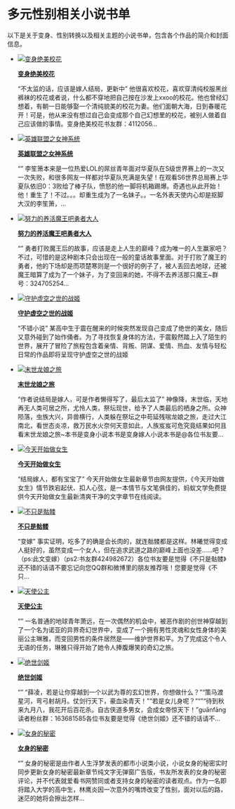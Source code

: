 # 多元性别相关小说书单

以下是关于变身、性别转换以及相关主题的小说书单，包含各个作品的简介和封面信息。

-   [![变身绝美校花](https://image.ebookcdn.com/small/67e32a24a6dc81318956ab85f7ca5a99.jpg)](https://k.guigs01.com/book/33_57690_35350156.shtml)
    
    **[变身绝美校花](https://k.guigs01.com/book/33_57690_35350156.shtml)**
    
    “不太监的话，应该是嫁人结局，更新中” 他很喜欢校花，喜欢穿清纯校服黑丝裤袜的校花或者说，什么都不穿地把自己按在沙发上xxoo的校花。他也曾经幻想着，有朝一日能够娶一个清纯貌美的校花为妻。他们面朝大海，日到春暖花开！可是，他从来没有想过自己会变成那个自己幻想里的校花，被别人做着自己应该做的事情。变身绝美校花书友群：4112056…
    
-   [![英雄联盟之女神系统](https://image.ebookcdn.com/small/f1fd581f4faa84237f285683c3e5201f.jpg)](https://x.guigs01.com/book/33_59755_60617281.shtml)
    
    **[英雄联盟之女神系统](https://x.guigs01.com/book/33_59755_60617281.shtml)**
    
    “” 李笙箫本来是一位热爱LOL的屌丝青年面对华夏队在S级世界赛上的一次又一次失败，和很多网友一样都对华夏队充满是失望！在观看S6世界总局赛上华夏队依旧0：3败给了棒子队，愤怒的他一脚将机箱踢爆。奇遇也从此开始！他！重生了！不过。。。却重生成为了一名妹子。。一名外表天使内心却是抠脚大汉的李笙箫，…
    
-   [![努力的养活魔王吧勇者大人](https://image.ebookcdn.com/small/4f1b0fdb76a3025c781c8ebf02347661.jpg)](https://x.guigs01.com/book/33_107539_25276521.shtml)
    
    **[努力的养活魔王吧勇者大人](https://x.guigs01.com/book/33_107539_25276521.shtml)**
    
    “” 勇者打败魔王后的故事，应该是走上人生的巅峰？成为唯一的人生赢家吧？不过，可惜的是这种剧本只会出现在一般的童话故事里面。对于打败了魔王的勇者，他的下场却是而项楚寒则是一个很好的例子了，被人丢回去地球，还被魔王暗算了成为了一个妹子，为了变回来的她，不得不去养活那只魔王~群号：324705254…
    
-   [![守护虚空之世的战姬](https://image.ebookcdn.com/small/b4aefae2c2775bd5d033653c4256a1f5.jpg)](https://p.guigs01.com/book/33_19430_31770585.shtml)
    
    **[守护虚空之世的战姬](https://p.guigs01.com/book/33_19430_31770585.shtml)**
    
    “不错小说” 某高中生于震在醒来的时候突然发现自己变成了绝世的美女，随后又意外碰到了始作俑者。为了寻找恢复身体的方法，于震毅然踏上入了陌生的世界，展开了冒险了旅程包含着亲情、背叛、阴谋、爱情、热血、友情与轻松日常的作品即将呈现守护虚空之世的战姬
    
-   [![末世龙娘之旅](https://image.ebookcdn.com/small/dd2af768473c547d0cf140a3c46f5971.jpg)](https://v.guigs01.com/book/33_112334_25170829.shtml)
    
    **[末世龙娘之旅](https://v.guigs01.com/book/33_112334_25170829.shtml)**
    
    “作者说结局是嫁人，可是作者懒得写了，最后太监了” 神像降，末世临，天地再无人类可居之所，尤怜人类，祭坛现世，给予了人类最后的栖身之所。众神陨落，虫族大兴，异兽横行，人类躲在祭坛之中苟延残喘龙娘之旅，走过大江南北，看世态炎凉，救万民水火奈何天意如此，人族岌岌可危究竟结果如何且看末世龙娘之旅~本书是变身小说本书是变身嫁人小说本书是@各位书友要…
    
-   [![今天开始做女生](https://image.ebookcdn.com/small/32551e006b3979378a4f3ebe8aeff2ca.jpg)](https://g.guigs01.com/book/33_61131_55117302.shtml)
    
    **[今天开始做女生](https://g.guigs01.com/book/33_61131_55117302.shtml)**
    
    “结局嫁人，都有宝宝了” 今天开始做女生最新章节由网友提供，《今天开始做女生》情节跌宕起伏、扣人心弦，是一本情节与文笔俱佳的，蚂蚁文学免费提供今天开始做女生最新清爽干净的文字章节在线阅读。
    
-   [![不只是骷髅](https://image.ebookcdn.com/small/299f26a19e0e542d8f6ea4277c29f375.jpg)](https://d.guigs01.com/book/33_62307_35528379.shtml)
    
    **[不只是骷髅](https://d.guigs01.com/book/33_62307_35528379.shtml)**
    
    “变嫁” 事实证明，吃多了的确是会长肉的，就连骷髅都是这样。林曦觉得变成人挺好的，虽然变成一个女人，但在追求武道之路的巅峰上面也没差......吧？（ps:此文变嫁）（ps2:书友群424982672）各位书友要是觉得《不只是骷髅》还不错的话请不要忘记向您QQ群和微博里的朋友推荐哦！您要是觉得《不只…
    
-   [![天使公主](https://image.ebookcdn.com/small/bd5dcfe578c08951d23e7ec322eb7f24.jpg)](https://y.guigs01.com/book/33_714052_16096078.shtml)
    
    **[天使公主](https://y.guigs01.com/book/33_714052_16096078.shtml)**
    
    “” 一名普通的地球青年萧远，在一次偶然的机会中，被恶作剧的创世神穿越到了一个名为诺亚的异界奇幻世界中，变成了一个拥有男性灵魂和女性身体的美丽公主琳雅，而变回男性的条件居然是——维护世界和平。为了完成这个令人无语的任务，琳雅只得开始了她令人捧腹爆笑的奇幻之旅。
    
-   [![绝世剑姬](https://image.ebookcdn.com/small/f14d1e7b8b53f39a9c09cff1fdf5f6f4.jpg)](https://e.guigs01.com/book/33_66677_9190354.shtml)
    
    **[绝世剑姬](https://e.guigs01.com/book/33_66677_9190354.shtml)**
    
    “” “薛凌，若是让你穿越到一个以武为尊的玄幻世界，你想做什么？”“策马渡星河，弯弓射胡月。仗剑行天下，豪血染青天！”“若是女儿身呢？”“”“待到秋来九月八，我花开后百花杀。自古侠道多男女，会成女帝惊天下！”guānfāng读者粉丝群：163681585各位书友要是觉得《绝世剑姬》还不错的话请不…
    
-   [![女身的秘密](https://image.ebookcdn.com/small/6f9b422aac6e02e624eed38605974076.jpg)](https://q.guigs01.com/book/33_163226_63341892.shtml)
    
    **[女身的秘密](https://q.guigs01.com/book/33_163226_63341892.shtml)**
    
    “” 女身的秘密是由作者人生浮梦发表的都市小说类小说，小说女身的秘密实时同步更新女身的秘密最新章节纯文字无弹窗广告版，书友所发表的女身的秘密评论，并不代表就爱看书网赞同或者支持女身的秘密的读者观点。作为一名即将踏入大学的高中生，林鹰炎因一次意外的嘴馋改变了性别，面对以后的路，迷茫的她将会擦出怎样…